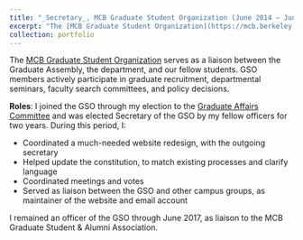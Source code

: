 ```yaml
---
title: "_Secretary_, MCB Graduate Student Organization (June 2014 – June 2016; Member June 2013 - June 2017)"
excerpt: "The [MCB Graduate Student Organization](https://mcb.berkeley.edu/groups/gso) serves as a liaison between the Graduate Assembly, the department, and our fellow students."
collection: portfolio
---
```


The [MCB Graduate Student Organization](https://mcb.berkeley.edu/groups/gso) serves as a liaison between the Graduate Assembly, the department, and our fellow students. GSO members actively participate in graduate recruitment, departmental seminars, faculty search committees, and policy decisions.

__Roles__: I joined the GSO through my election to the [Graduate Affairs Committee](/portfolio/6-GAC) and was elected Secretary of the GSO by my fellow officers for two years. During this period, I:
- Coordinated a much-needed website redesign, with the outgoing secretary
- Helped update the constitution, to match existing processes and clarify language
- Coordinated meetings and votes
- Served as liaison between the GSO and other campus groups, as maintainer of the website and email account

I remained an officer of the GSO through June 2017, as liaison to the MCB Graduate Student & Alumni Association.